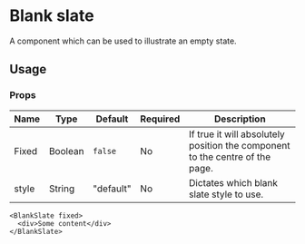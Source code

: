 # Blank slate
A component which can be used to illustrate an empty state.

## Usage

### Props

| Name                  | Type          | Default       | Required | Description                                         |
| --------------------- |-------------- | ------------- | -------- |---------------------------------------------------- |
| Fixed                 | Boolean       | `false`       | No       | If true it will absolutely position the component to the centre of the page.  |
| style                 | String       | "default"      | No       | Dictates which blank slate style to use.  |

```
<BlankSlate fixed>
  <div>Some content</div>
</BlankSlate>
```
